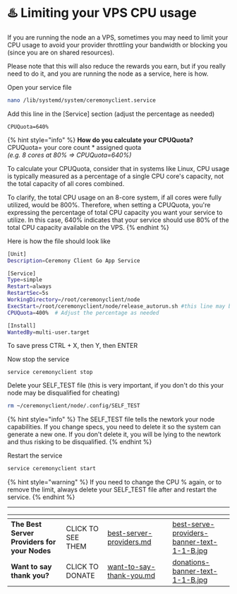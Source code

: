 # ♨️ Limiting your VPS CPU usage

If you are running the node an a VPS, sometimes you may need to limit your CPU usage to avoid your provider throttling your bandwidth or blocking you (since you are on shared resources).

Please note that this will also reduce the rewards you earn, but if you really need to do it, and you are running the node as a service, here is how.

Open your service file

```bash
nano /lib/systemd/system/ceremonyclient.service
```

Add this line in the \[Service] section (adjust the percentage as needed)

```
CPUQuota=640%
```

{% hint style="info" %}
**How do you calculate your CPUQuota?**\
CPUQuota= your core count \* assigned quota\
_(e.g. 8 cores at 80% => CPUQuota=640%)_

To calculate your CPUQuota, consider that in systems like Linux, CPU usage is typically measured as a percentage of a single CPU core's capacity, not the total capacity of all cores combined.

To clarify, the total CPU usage on an 8-core system, if all cores were fully utilized, would be 800%. Therefore, when setting a CPUQuota, you're expressing the percentage of total CPU capacity you want your service to utilize. In this case, 640% indicates that your service should use 80% of the total CPU capacity available on the VPS.
{% endhint %}

Here is how the file should look like

```bash
[Unit]
Description=Ceremony Client Go App Service

[Service]
Type=simple
Restart=always
RestartSec=5s
WorkingDirectory=/root/ceremonyclient/node
ExecStart=/root/ceremonyclient/node/release_autorun.sh #this line may be different for some of you
CPUQuota=400%  # Adjust the percentage as needed

[Install]
WantedBy=multi-user.target

```

To save press CTRL + X, then Y, then ENTER

Now stop the service

```
service ceremonyclient stop
```

Delete your SELF\_TEST file (this is very important, if you don't do this your node may be disqualified for cheating)

```bash
rm ~/ceremonyclient/node/.config/SELF_TEST
```

{% hint style="info" %}
The SELF\_TEST file tells the newtork your node capabilities. If you change specs, you need to delete it so the system can generate a new one. If you don't delete it, you will be lying to the newtork and thus risking to be disqualified.
{% endhint %}

Restart the service

```bash
service ceremonyclient start
```

{% hint style="warning" %}
If you need to change the CPU % again, or to remove the limit, always delete your SELF\_TEST file after and restart the service.
{% endhint %}

***

<table data-card-size="large" data-column-title-hidden data-view="cards" data-full-width="false"><thead><tr><th></th><th></th><th data-hidden data-card-target data-type="content-ref"></th><th data-hidden></th><th data-hidden data-card-cover data-type="files"></th></tr></thead><tbody><tr><td><strong>The Best Server Providers for your Nodes</strong></td><td>CLICK TO SEE THEM</td><td><a href="../best-server-providers.md">best-server-providers.md</a></td><td></td><td><a href="../.gitbook/assets/best-serve-providers-banner-text-1-1-B.jpg">best-serve-providers-banner-text-1-1-B.jpg</a></td></tr><tr><td><strong>Want to say thank you?</strong></td><td>CLICK TO DONATE</td><td><a href="../want-to-say-thank-you.md">want-to-say-thank-you.md</a></td><td></td><td><a href="../.gitbook/assets/donations-banner-text-1-1-B.jpg">donations-banner-text-1-1-B.jpg</a></td></tr></tbody></table>
